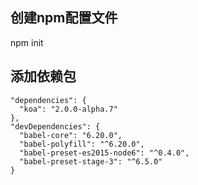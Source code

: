 ## 创建npm配置文件

npm init

## 添加依赖包

```
"dependencies": {
  "koa": "2.0.0-alpha.7"
},
"devDependencies": {
  "babel-core": "6.20.0",
  "babel-polyfill": "^6.20.0",
  "babel-preset-es2015-node6": "^0.4.0",
  "babel-preset-stage-3": "^6.5.0"
}

```
